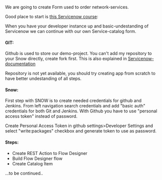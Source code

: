 
We are going to create Form used to order network-services.

Good place to start is <a href="https://developer.servicenow.com/dev.do#!/learn/courses/quebec/app_store_learnv2_aescreateappfromscratch_quebec_create_an_app_from_scratch_with_app_engine_studio">this Servicenow course</a>:


When you have your developer instance up and basic-undestanding of Servicenow we can continue with our own Service-catalog form.

#### GIT:
Github is used to store our demo-project.
You can't add my repository to your Snow directly, create fork first. 
This is also explained in <a href="https://developer.servicenow.com/dev.do#!/learn/learning-plans/quebec/new_to_servicenow/app_store_learnv2_scripting_quebec_exercise_fork_repository_and_import_application_for_the_client_side_scripting_module">Servicenow-documentation</a>

Repository is not yet available, you should try creating app from scratch to have better undestanding of all steps.

#### Snow:
First step with SNOW is to create needed credentials for github and Jenkins.
From left navigation search credentials and add "basic auth" credentials for both Git and Jenkins.
With Github you have to use "personal access token" instead of password.

Create Personal Access Token in github settings>Developer Settings and select "write:packages" checkbox and generate token to use as password.


#### Steps:
 - Create REST Action to Flow Designer
 - Build Flow Designer flow
 - Create Catalog Item

...to be continued..
